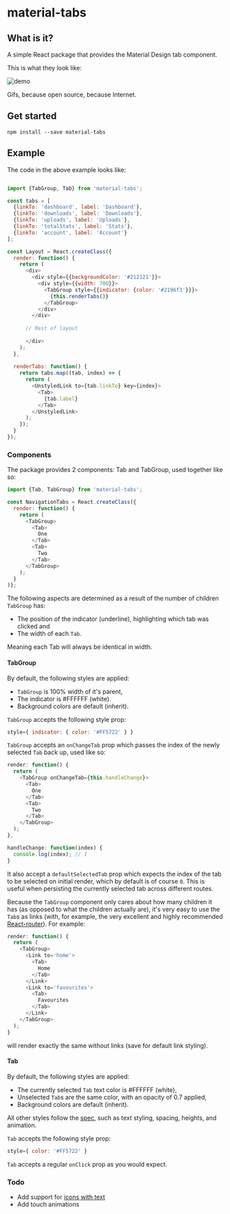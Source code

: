 # material-tabs

## What is it?


A simple React package that provides the Material Design tab component.


This is what they look like:


![demo](https://i.gyazo.com/15c7deec2213018a1e6e6fc926bcb646.gif)


Gifs, because open source, because Internet.


## Get started


```
npm install --save material-tabs
```


## Example


The code in the above example looks like: 

```js

import {TabGroup, Tab} from 'material-tabs';

const tabs = [
  {linkTo: 'dashboard', label: 'Dashboard'},
  {linkTo: 'downloads', label: 'Downloads'},
  {linkTo: 'uploads', label: 'Uploads'},
  {linkTo: 'totalStats', label: 'Stats'},
  {linkTo: 'account', label: 'Account'}
];

const Layout = React.createClass({
  render: function() {
    return (
      <div>
        <div style={{backgroundColor: '#212121'}}>
          <div style={{width: 700}}>
            <TabGroup style={{indicator: {color: '#2196f3'}}}>
              {this.renderTabs()}
            </TabGroup>
          </div>
        </div>
      
      // Rest of layout
      
      </div>
    );
  },
  
  renderTabs: function() {
    return tabs.map((tab, index) => {
      return (
        <UnstyledLink to={tab.linkTo} key={index}>
          <Tab>
            {tab.label}
          </Tab>
        </UnstyledLink>
      );
    });
  }
});
```


### Components


The package provides 2 components: Tab and TabGroup, used together like so:

``` js
import {Tab, TabGroup} from 'material-tabs';

const NavigationTabs = React.createClass({
  render: function() {
    return (
      <TabGroup>
        <Tab>
          One
        </Tab>
        <Tab>
          Two
        </Tab>
      </TabGroup>
    );
  }
)};
```


The following aspects are determined as a result of the number of children ```TabGroup``` has:

- The position of the indicator (underline), highlighting which tab was clicked and
- The width of each ```Tab```.

Meaning each Tab will always be identical in width.


#### TabGroup


By default, the following styles are applied:

- ```TabGroup``` is 100% width of it's parent,
- The indicator is #FFFFFF (white).
- Background colors are default (inherit).

```TabGroup``` accepts the following style prop:

```js
style={ indicator: { color: '#FF5722' } }
```


```TabGroup``` accepts an ```onChangeTab``` prop which passes the index of the newly selected ```Tab``` back up, used like so:


```js
render: function() {
  return (
    <TabGroup onChangeTab={this.handleChange}>
      <Tab>
        One
      </Tab>
      <Tab>
        Two
      </Tab>
    </TabGroup>
  );
},

handleChange: function(index) {
  console.log(index); // 1
}
```

It also accept a ```defaultSelectedTab``` prop which expects the index of the tab to be selected on initial render, which by default is of course ```0```. This is useful when persisting the currently selected tab across different routes.


Because the ```TabGroup``` component only cares about how many children it has (as opposed to what the children actually are), it's very easy to use the ```Tab```s as links (with, for example, the very excellent and highly recommended [React-router](https://github.com/rackt/react-router)). For example:


```js
render: function() {
  return (
    <TabGroup>
      <Link to='home'>
        <Tab>
          Home
        </Tab>
      </Link>
      <Link to='favourites'>
        <Tab>
          Favourites
        </Tab>
      </Link>
    </TabGroup>
  );
}
```

will render exactly the same without links (save for default link styling).


#### Tab


By default, the following styles are applied:

- The currently selected ```Tab``` text color is #FFFFFF (white),
- Unselected ```Tab```s are the same color, with an opacity of 0.7 applied,
- Background colors are default (inherit).

All other styles follow the [spec](https://www.google.com/design/spec/components/tabs.html#tabs-specs), such as text styling, spacing, heights, and animation.

```Tab``` accepts the following style prop:

```js
style={ color: '#FF5722' }
```


```Tab``` accepts a regular ```onClick``` prop as you would expect.


### Todo
- Add support for [icons with text](https://www.google.com/design/spec/components/tabs.html#tabs-specs)
- Add touch animations
